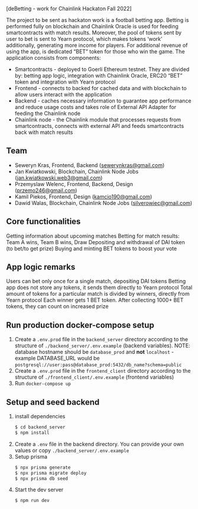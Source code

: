 [deBetting - work for Chainlink Hackaton Fall 2022]

The project to be sent as hackaton work is a football betting app. Betting is performed fully on blockchain and Chainlink Oracle is used for feeding smartcontracts with match results. Moreover, the pool of tokens sent by user to bet is sent to Yearn protocol, which makes tokens ‘work’ additionally, generating more income for players. For additional revenue of using the app, is dedicated “BET” token for those who win the game.
The application consists from components:

- Smartcontracts - deployed to Goerli Ethereum testnet. They are divided by: betting app logic, integration with Chainlink Oracle, ERC20 “BET” token and integration with Yearn protocol
- Frontend - connects to backed for cached data and with blockchain to allow users interact with the application
- Backend - caches necessary information to guarantee app performance and reduce usage costs and takes role of External API Adapter for feeding the Chainlink node
- Chainlink node - the Chainlink module that processes requests from smartcontracts, connects with external API and feeds smartcontracts back with match results

## Team
- Seweryn Kras, Frontend, Backend (sewerynkras@gmail.com)
- Jan Kwiatkowski, Blockchain, Chainlink Node Jobs (jan.kwiatkowski.web3@gmail.com)
- Przemyslaw Welenc, Frontend, Backend, Design (przemo246@gmail.com)
- Kamil Piekos, Frontend, Design (kamcio190@gmail.com)
- Dawid Walas, Blockchain, Chainlink Node Jobs (silverowiec@gmail.com)

## Core functionalities
Getting information about upcoming matches
Betting for match results: Team A wins, Team B wins, Draw
Depositing and withdrawal of DAI token (to bet/to get prize)
Buying and minting BET tokens to boost your vote

## App logic remarks
Users can bet only once for a single match, depositing DAI tokens
Betting app does not store any tokens, it sends them directly to Yearn protocol
Total amount of tokens for a particular match is divided by winners, directly from Yearn protocol
Each winner gets 1 BET token. After collecting 1000+ BET tokens, they can count on increased prize

## Run production docker-compose setup

1. Create a `.env.prod` file in the `backend_server` directory according to the structure of `./backend_server/.env.example` (backend variables). NOTE: database hostname should be `database_prod` and **not** `localhost` - example DATABASE_URL would be `postgresql://user:pass@database_prod:5432/db_name?schema=public`
2. Create a `.env.prod` file in the `frontend_client` directory according to the structure of `./frontend_client/.env.example` (frontend variables) 
3. Run `docker-compose up`

## Setup and seed backend

1. install dependencies  
    ```sh
   $ cd backend_server
   $ npm install
    ```
2. Create a `.env` file in the backend directory. You can provide your own values or copy `./backend_server/.env.example`
3. Setup prisma
    ```sh
   $ npx prisma generate
   $ npx prisma migrate deploy
   $ npx prisma db seed
    ```
4. Start the dev server
    ```sh
    $ npm run dev
    ```

